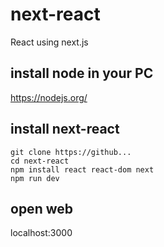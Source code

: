 # next-react
React using next.js

## install node in your PC
https://nodejs.org/

## install next-react
```console
git clone https://github...  
cd next-react  
npm install react react-dom next  
npm run dev  
```

## open web
localhost:3000


